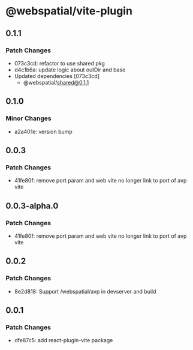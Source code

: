 # @webspatial/vite-plugin

## 0.1.1

### Patch Changes

- 073c3cd: refactor to use shared pkg
- d4c1b6a: update logic about outDir and base
- Updated dependencies [073c3cd]
  - @webspatial/shared@0.1.1

## 0.1.0

### Minor Changes

- a2a401e: version bump

## 0.0.3

### Patch Changes

- 41fe80f: remove port param and web vite no longer link to port of avp vite

## 0.0.3-alpha.0

### Patch Changes

- 41fe80f: remove port param and web vite no longer link to port of avp vite

## 0.0.2

### Patch Changes

- 8e2d818: Support /webspatial/avp in devserver and build

## 0.0.1

### Patch Changes

- dfe87c5: add react-plugin-vite package
